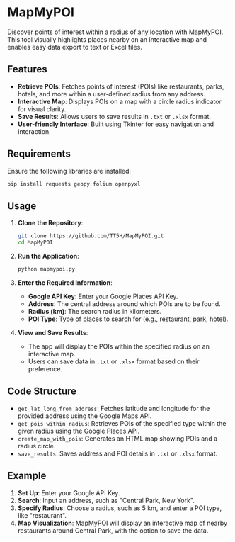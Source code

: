 
# MapMyPOI

Discover points of interest within a radius of any location with MapMyPOI. This tool visually highlights places nearby on an interactive map and enables easy data export to text or Excel files.

## Features
- **Retrieve POIs**: Fetches points of interest (POIs) like restaurants, parks, hotels, and more within a user-defined radius from any address.
- **Interactive Map**: Displays POIs on a map with a circle radius indicator for visual clarity.
- **Save Results**: Allows users to save results in `.txt` or `.xlsx` format.
- **User-friendly Interface**: Built using Tkinter for easy navigation and interaction.

## Requirements
Ensure the following libraries are installed:
```bash
pip install requests geopy folium openpyxl
```

## Usage
1. **Clone the Repository**:
   ```bash
   git clone https://github.com/TT5H/MapMyPOI.git
   cd MapMyPOI
   ```

2. **Run the Application**:
   ```bash
   python mapmypoi.py
   ```

3. **Enter the Required Information**:
   - **Google API Key**: Enter your Google Places API Key.
   - **Address**: The central address around which POIs are to be found.
   - **Radius (km)**: The search radius in kilometers.
   - **POI Type**: Type of places to search for (e.g., restaurant, park, hotel).

4. **View and Save Results**:
   - The app will display the POIs within the specified radius on an interactive map.
   - Users can save data in `.txt` or `.xlsx` format based on their preference.

## Code Structure
- `get_lat_long_from_address`: Fetches latitude and longitude for the provided address using the Google Maps API.
- `get_pois_within_radius`: Retrieves POIs of the specified type within the given radius using the Google Places API.
- `create_map_with_pois`: Generates an HTML map showing POIs and a radius circle.
- `save_results`: Saves address and POI details in `.txt` or `.xlsx` format.

## Example
1. **Set Up**: Enter your Google API Key.
2. **Search**: Input an address, such as "Central Park, New York".
3. **Specify Radius**: Choose a radius, such as 5 km, and enter a POI type, like "restaurant".
4. **Map Visualization**: MapMyPOI will display an interactive map of nearby restaurants around Central Park, with the option to save the data.


